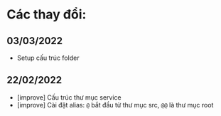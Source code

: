 # Các thay đổi:

## 03/03/2022
- Setup cấu trúc folder

## 22/02/2022

- [improve] Cấu trúc thư mục service
- [improve] Cài đặt alias: `@` bắt đầu từ thư mục src, `@@` là thư mục root
